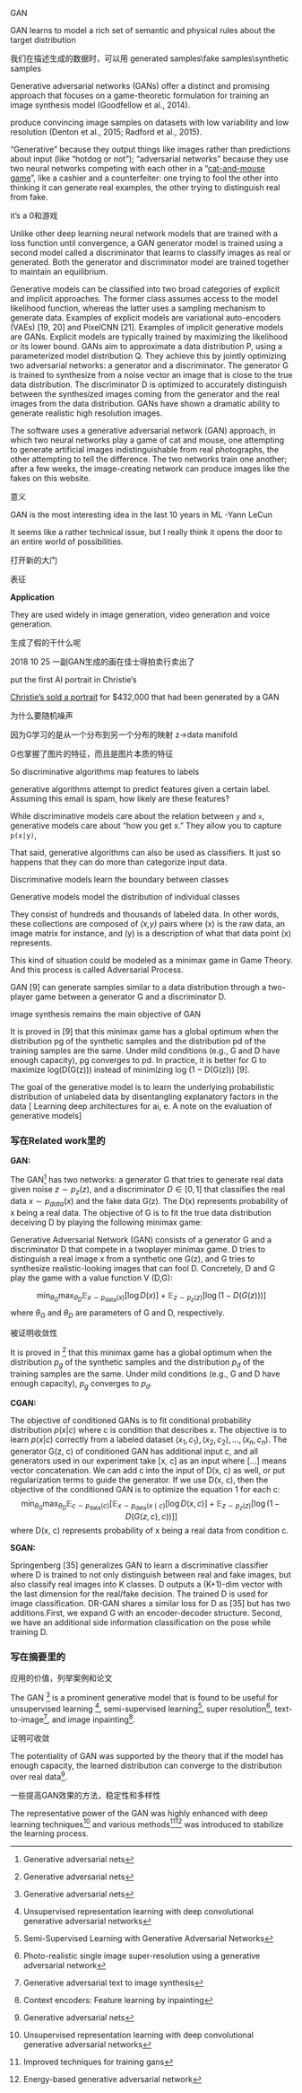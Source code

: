 GAN



GAN learns to model a rich set of semantic and physical rules about the target distribution



我们在描述生成的数据时，可以用 generated samples\fake samples\synthetic samples



Generative adversarial networks (GANs) offer a distinct and promising approach that focuses on a game-theoretic formulation for training an image synthesis model (Goodfellow et al., 2014).





produce convincing image samples on datasets with low variability and low resolution (Denton et al., 2015; Radford et al., 2015).





“Generative” because they output things like images rather than predictions about input (like “hotdog or not”); “adversarial networks” because they use two neural networks competing with each other in a “[cat-and-mouse game](https://www.nytimes.com/interactive/2018/01/02/technology/ai-generated-photos.html)”, like a cashier and a counterfeiter: one trying to fool the other into thinking it can generate real examples, the other trying to distinguish real from fake.



it’s a 0和游戏



Unlike other deep learning neural network models that are trained with a loss function until convergence, a GAN generator model is trained using a second model called a discriminator that learns to classify images as real or generated. Both the generator and discriminator model are trained together to maintain an equilibrium.



Generative models can be classified into two broad categories of explicit and implicit approaches. The former class assumes access to the model likelihood function, whereas the latter uses a sampling mechanism to generate data. Examples of explicit models are variational auto-encoders (VAEs) [19, 20] and PixelCNN [21]. Examples of implicit generative models are GANs. Explicit models are typically trained by maximizing the likelihood or its lower bound. GANs aim to approximate a data distribution P, using a parameterized model distribution Q. They achieve this by jointly optimizing two adversarial networks: a generator and a discriminator. The generator G is trained to synthesize from a noise vector an image that is close to the true data distribution. The discriminator D is optimized to accurately distinguish between the synthesized images coming from the generator and the real images from the data distribution. GANs have shown a dramatic ability to generate realistic high resolution images.





The software uses a generative adversarial network (GAN) approach, in which two neural networks play a game of cat and mouse, one attempting to generate artificial images indistinguishable from real photographs, the other attempting to tell the difference. The two networks train one another; after a few weeks, the image-creating network can produce images like the fakes on this website.



意义

GAN is the most interesting idea in the last 10 years in ML -Yann LeCun



It seems like a rather technical issue, but I really think it opens the door to an entire world of possibilities.

打开新的大门

表征



**Application**

They are used widely in image generation, video generation and voice generation.



生成了假的干什么呢

2018 10 25 一副GAN生成的画在佳士得拍卖行卖出了

put the first AI portrait in Christie’s

[Christie’s sold a portrait](https://www.theverge.com/2018/10/23/18013190/ai-art-portrait-auction-christies-belamy-obvious-robbie-barrat-gans) for $432,000 that had been generated by a GAN



为什么要随机噪声

因为G学习的是从一个分布到另一个分布的映射 z->data manifold

G也掌握了图片的特征，而且是图片本质的特征





So discriminative algorithms map features to labels

generative algorithms attempt to predict features given a certain label. Assuming this email is spam, how likely are these features? 

While discriminative models care about the relation between `y` and `x`, generative models care about “how you get x.” They allow you to capture `p(x|y)`,



That said, generative algorithms can also be used as classifiers. It just so happens that they can do more than categorize input data.



Discriminative models learn the boundary between classes

Generative models model the distribution of individual classes







They consist of hundreds and thousands of labeled data. In other words, these collections are composed of *(x,y)* pairs where (x) is the raw data, an image matrix for instance, and (y) is a description of what that data point (x) represents.





This kind of situation could be modeled as a minimax game in Game Theory. And this process is called Adversarial Process.





GAN [9] can generate samples similar to a data distribution through a two-player game between a generator G and a discriminator D.

image synthesis remains the main objective of GAN





It is proved in [9] that this minimax game has a global optimum when the distribution pg of the synthetic samples and the distribution pd of the training samples are the same. Under mild conditions (e.g., G and D have enough capacity), pg converges to pd. In practice, it is better for G to maximize log(D(G(z))) instead of minimizing log (1 − D(G(z))) [9].



The goal of the generative model is to learn the underlying probabilistic distribution of unlabeled data by disentangling explanatory factors in the data [ Learning deep architectures for ai, e. A note on the evaluation of generative models]



### 写在Related work里的

**GAN:**

The GAN[^1] has two networks: a generator G that tries to generate real data given noise $z \sim p_z(z)$, and a discriminator $D \in [0, 1]$ that classifies the real data $x \sim p_{data}(x)$ and the fake data G(z). The D(x) represents probability of x being a real data. The objective of G is to fit the true data distribution deceiving D by playing the following minimax game:





Generative Adversarial Network (GAN) consists of a generator G and a discriminator D that compete in a twoplayer minimax game. D tries to distinguish a real image x from a synthetic one G(z), and G tries to synthesize realistic-looking images that can fool D. Concretely, D and G play the game with a value function V (D,G): 




$$
\min _{\theta_{G}} \max _{\theta_{D}} \mathbb{E}_{x \sim p_{\text {data}}(x)}[\log D(x)]+\mathbb{E}_{z \sim p_{z}(z)}[\log (1-D(G(z)))]
$$
where $\theta_G$ and $\theta_D$ are parameters of G and D, respectively.



被证明收敛性

It is proved in [^1] that this minimax game has a global optimum when the distribution $p_g$ of the synthetic samples and the distribution $p_d$ of the training samples are the same. Under mild conditions (e.g., G and D have enough capacity), $p_g$ converges to $p_d$.





**CGAN:**

The objective of conditioned GANs is to fit conditional probability distribution $p(x|c)$ where c is condition that describes x. The objective is to learn $p(x|c)$ correctly from a labeled dataset $(x_1, c_1),(x_2, c_2), ...,(x_n, c_n)$. The generator G(z, c) of conditioned GAN has additional input c, and all generators used in our experiment take [x, c] as an input where [...] means vector concatenation. We can add c into the input of D(x, c) as well, or put regularization terms to guide the generator. If we use D(x, c), then the objective of the conditioned GAN is to optimize the equation 1 for each c:
$$
\min _{\theta_{G}} \max _{\theta_{D}} \mathbb{E}_{c \sim p_{\text {data}}(c)}\left[\mathbb{E}_{x \sim p_{\text {data}}(x \mid c)}[\log D(x, c)]+\mathbb{E}_{z \sim p_{z}(z)}[\log (1-D(G(z, c), c))]\right]
$$
where D(x, c) represents probability of x being a real data from condition c.



**SGAN:**

Springenberg [35] generalizes GAN to learn a discriminative classifier where D is trained to not only distinguish between real and fake images, but also classify real images into K classes. D outputs a (K+1)-dim vector with the last dimension for the real/fake decision. The trained D is used for image classification. DR-GAN shares a similar loss for D as [35] but has two additions.First, we expand G with an encoder-decoder structure. Second, we have an additional side information classification on the pose while training D.





### 写在摘要里的

应用的价值，列举案例和论文

The GAN [^1] is a prominent generative model that is found to be useful for unsupervised learning [^2], semi-supervised learning[^3], super resolution[^4], text-to-image[^5], and image inpainting[^6]. 

证明可收敛

The potentiality of GAN was supported by the theory that if the model has enough capacity, the learned distribution can converge to the distribution over real data[^1]. 

一些提高GAN效果的方法，稳定性和多样性

The representative power of the GAN was highly enhanced with deep learning techniques[^2] and various methods[^7][^8] was introduced to stabilize the learning process.



[^1]: Generative adversarial nets
[^2]: Unsupervised representation learning with deep convolutional generative adversarial networks
[^3]: Semi-Supervised Learning with Generative Adversarial Networks
[^4]: Photo-realistic single image super-resolution using a generative adversarial network
[^5]: Generative adversarial text to image synthesis
[^6]: Context encoders: Feature learning by inpainting
[^7]: Improved techniques for training gans
[^8]: Energy-based generative adversarial network

